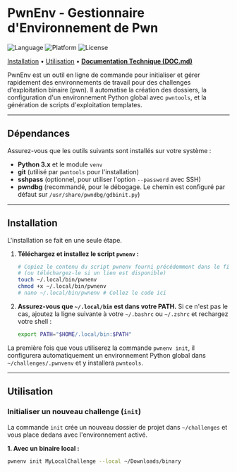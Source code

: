 # PwnEnv - Gestionnaire d'Environnement de Pwn

![Language](https://img.shields.io/badge/language-Bash%20%26%20Python-blue.svg)
![Platform](https://img.shields.io/badge/platform-Linux-lightgrey.svg)
![License](https://img.shields.io/badge/license-MIT-green.svg)

[Installation](#installation) • [Utilisation](#utilisation) • [**Documentation Technique (DOC.md)**](DOC.md)

PwnEnv est un outil en ligne de commande pour initialiser et gérer rapidement des environnements de travail pour des challenges d'exploitation binaire (pwn). Il automatise la création des dossiers, la configuration d'un environnement Python global avec `pwntools`, et la génération de scripts d'exploitation templates.

---
## Dépendances

Assurez-vous que les outils suivants sont installés sur votre système :
* **Python 3.x** et le module `venv`
* **git** (utilisé par `pwntools` pour l'installation)
* **sshpass** (optionnel, pour utiliser l'option `--password` avec SSH)
* **pwndbg** (recommandé, pour le débogage. Le chemin est configuré par défaut sur `/usr/share/pwndbg/gdbinit.py`)

---
## Installation

L'installation se fait en une seule étape.

1.  **Téléchargez et installez le script `pwnenv` :**
    ```bash
    # Copiez le contenu du script pwnenv fourni précédemment dans le fichier ci-dessous
    # (ou téléchargez-le si un lien est disponible)
    touch ~/.local/bin/pwnenv
    chmod +x ~/.local/bin/pwnenv
    # nano ~/.local/bin/pwnenv # Collez le code ici
    ```

2.  **Assurez-vous que `~/.local/bin` est dans votre PATH.**
    Si ce n'est pas le cas, ajoutez la ligne suivante à votre `~/.bashrc` ou `~/.zshrc` et rechargez votre shell :
    ```bash
    export PATH="$HOME/.local/bin:$PATH"
    ```

La première fois que vous utiliserez la commande `pwnenv init`, il configurera automatiquement un environnement Python global dans `~/challenges/.pwnvenv` et y installera `pwntools`.

---
## Utilisation

### Initialiser un nouveau challenge (`init`)

La commande `init` crée un nouveau dossier de projet dans `~/challenges` et vous place dedans avec l'environnement activé.

**1. Avec un binaire local :**
```bash
pwnenv init MyLocalChallenge --local ~/Downloads/binary